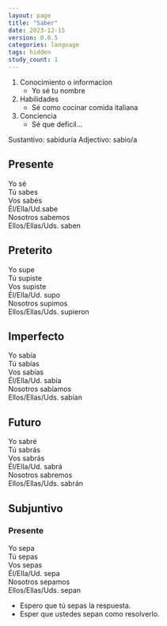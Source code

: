 ```yaml
---
layout: page
title: "Saber"
date: 2023-12-15
version: 0.0.5
categories: language
tags: hidden
study_count: 1
---
```


1. Conocimiento o informacíon
   - Yo sé tu nombre
2. Habilidades
   - Sé como cocinar comida italiana
3. Conciencia
   - Sé que deficil...

Sustantivo: sabiduría
Adjectivo: sabio/a

## Presente

Yo sé  
Tú sabes  
Vos sabés  
Él/Ella/Ud.sabe  
Nosotros sabemos  
Ellos/Ellas/Uds. saben

## Preterito

Yo supe  
Tú supiste  
Vos supiste  
Él/Ella/Ud. supo  
Nosotros supimos  
Ellos/Ellas/Uds. supieron

## Imperfecto

Yo sabía  
Tú sabías  
Vos sabías  
Él/Ella/Ud. sabía  
Nosotros sabíamos  
Ellos/Ellas/Uds. sabían

## Futuro

Yo sabré  
Tú sabrás  
Vos sabrás  
Él/Ella/Ud. sabrá  
Nosotros sabremos  
Ellos/Ellas/Uds. sabrán

## Subjuntivo

### Presente

Yo sepa  
Tú sepas  
Vos sepas  
Él/Ella/Ud. sepa  
Nosotros sepamos  
Ellos/Ellas/Uds. sepan

- Espero que tú sepas la respuesta.
- Esper que ustedes sepan como resolverlo.
